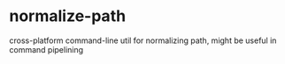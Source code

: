 # normalize-path
cross-platform command-line util for normalizing path, might be useful in command pipelining
